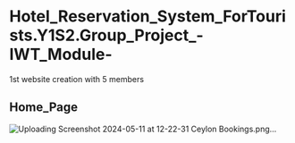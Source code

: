 # Hotel_Reservation_System_ForTourists.Y1S2.Group_Project_-IWT_Module-
1st website creation with 5 members


<h2>Home_Page</h2>



![Uploading Screenshot 2024-05-11 at 12-22-31 Ceylon Bookings.png…]()
